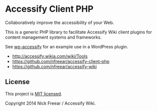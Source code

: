 # Accessify Client PHP

Collaboratively improve the accessibility of your Web.

This is a generic PHP library to facilitate Accessify Wiki client plugins for content management systems and frameworks.

See [wp-accessify](https://github.com/nfreear/wp-accessify) for an example use in a WordPress plugin.

* <http://accessify.wikia.com/wiki/Tools>
* <https://github.com/nfreear/accessify-client-php>
* <https://github.com/nfreear/accessify-wiki>


## License

This project is [MIT licensed](http://accessifywiki.mit-license.org/).

Copyright 2014 Nick Freear / Accessify Wiki.


[End]: http://example
